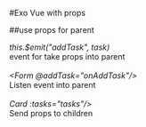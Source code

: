 #Exo Vue with props

##use props for parent

_this.$emit("addTask", task)_</br> event for take props into parent</br></br>
_<Form @addTask="onAddTask"/>_</br>
Listen event into parent</br></br>
_Card :tasks="tasks"/>_ </br>
Send props to children
